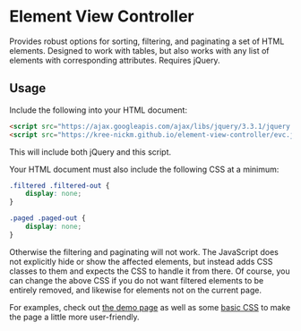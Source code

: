 # Element View Controller
Provides robust options for sorting, filtering, and paginating a set of HTML elements. Designed to work with tables, but also works with any list of elements with corresponding attributes. Requires jQuery.

## Usage
Include the following into your HTML document:
```html
<script src="https://ajax.googleapis.com/ajax/libs/jquery/3.3.1/jquery.min.js"></script>
<script src="https://kree-nickm.github.io/element-view-controller/evc.js"></script>
```
This will include both jQuery and this script.

Your HTML document must also include the following CSS at a minimum:
```css
.filtered .filtered-out {
	display: none;
}

.paged .paged-out {
	display: none;
}
```
Otherwise the filtering and paginating will not work. The JavaScript does not explicitly hide or show the affected elements, but instead adds CSS classes to them and expects the CSS to handle it from there. Of course, you can change the above CSS if you do not want filtered elements to be entirely removed, and likewise for elements not on the current page.

For examples, check out [the demo page](https://kree-nickm.github.io/element-view-controller/index.html) as well as some [basic CSS](https://kree-nickm.github.io/element-view-controller/basic.css) to make the page a little more user-friendly.